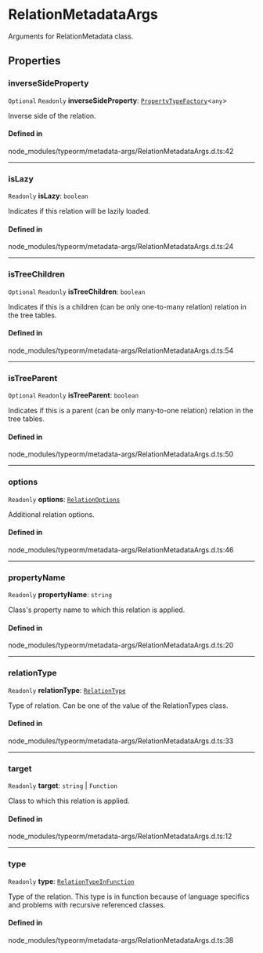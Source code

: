 # RelationMetadataArgs

Arguments for RelationMetadata class.

## Properties

### inverseSideProperty

 `Optional` `Readonly` **inverseSideProperty**: [`PropertyTypeFactory`](../index.md#propertytypefactory)<`any`\>

Inverse side of the relation.

#### Defined in

node_modules/typeorm/metadata-args/RelationMetadataArgs.d.ts:42

___

### isLazy

 `Readonly` **isLazy**: `boolean`

Indicates if this relation will be lazily loaded.

#### Defined in

node_modules/typeorm/metadata-args/RelationMetadataArgs.d.ts:24

___

### isTreeChildren

 `Optional` `Readonly` **isTreeChildren**: `boolean`

Indicates if this is a children (can be only one-to-many relation) relation in the tree tables.

#### Defined in

node_modules/typeorm/metadata-args/RelationMetadataArgs.d.ts:54

___

### isTreeParent

 `Optional` `Readonly` **isTreeParent**: `boolean`

Indicates if this is a parent (can be only many-to-one relation) relation in the tree tables.

#### Defined in

node_modules/typeorm/metadata-args/RelationMetadataArgs.d.ts:50

___

### options

 `Readonly` **options**: [`RelationOptions`](RelationOptions.md)

Additional relation options.

#### Defined in

node_modules/typeorm/metadata-args/RelationMetadataArgs.d.ts:46

___

### propertyName

 `Readonly` **propertyName**: `string`

Class's property name to which this relation is applied.

#### Defined in

node_modules/typeorm/metadata-args/RelationMetadataArgs.d.ts:20

___

### relationType

 `Readonly` **relationType**: [`RelationType`](../index.md#relationtype)

Type of relation. Can be one of the value of the RelationTypes class.

#### Defined in

node_modules/typeorm/metadata-args/RelationMetadataArgs.d.ts:33

___

### target

 `Readonly` **target**: `string` \| `Function`

Class to which this relation is applied.

#### Defined in

node_modules/typeorm/metadata-args/RelationMetadataArgs.d.ts:12

___

### type

 `Readonly` **type**: [`RelationTypeInFunction`](../index.md#relationtypeinfunction)

Type of the relation. This type is in function because of language specifics and problems with recursive
referenced classes.

#### Defined in

node_modules/typeorm/metadata-args/RelationMetadataArgs.d.ts:38
